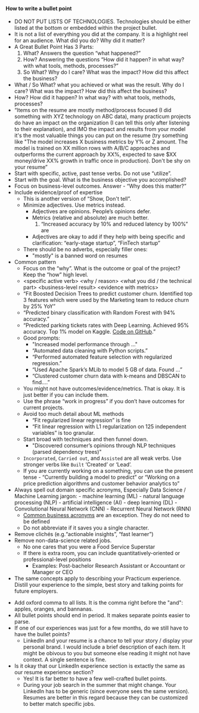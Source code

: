 #### How to write a bullet point 

*   DO NOT PUT LISTS OF TECHNOLOGIES. Technologies should be either listed at the bottom or embedded within the project bullet. 
*   It is not a list of everything you did at the company. It is a highlight reel for an audience. What did you do? Why did it matter?
*   A Great Bullet Point Has 3 Parts:
    1. What? Answers the question “what happened?”
    2. How? Answering the questions “How did it happen? in what way? with what tools, methods, processes?”
    3. So What? Why do I care? What was the impact? How did this affect the business?
*   What / So What? what you achieved or what was the result. Why do I care? What was the impact? How did this affect the business?
*   How? How did it happen? In what way? with what tools, methods, processes?
*   “Items on the resume are mostly method/process focused (I did something with XYZ technology on ABC data), many practicum projects do have an impact on the organization (I can tell this only after listening to their explanation), and IMO the impact and results from your model it's the most valuable things you can put on the resume (try something like "The model increases X business metrics by Y% or Z amount. The model is trained on XX million rows with A/B/C approaches and outperforms the current approach by XX%, expected to save $XX money/drive XX% growth in traffic once in production). Don't be shy on your resume”
*   Start with specific, active, past tense verbs. Do not use “utilize”. 
*   Start with the goal. What is the business objective you accomplished?
*   Focus on business-level outcomes. Answer - “Why does this matter?”
*   Include evidence/proof of expertise
    *   This is another version of  “Show, Don't tell”.
    *   Minimize adjectives. Use metrics instead. 
        *   Adjectives are opinions. People’s opinions defer.
        *   Metrics (relative and absolute) are much better. 
            1. “Increased accuracy by 10% and reduced latency by 100%” are 
        *   Adjectives are okay to add if they help with being specific and clarification: “early-stage startup”, “FinTech startup”
    *   There should be no adverbs, especially filler ones:
        *    "mostly" is a banned word on resumes
*   Common pattern
    *   Focus on the “why”. What is the outcome or goal of the project? Keep the “how” high level.
    *   &lt;specific active verb> &lt;why / reason> &lt;what you did / the technical part> &lt;business-level result> &lt;evidence with metrics>
    *   “Fit Boosted Decision Trees to predict customer churn. Identified top 3 features which were used by the Marketing team to reduce churn by 25% YoY”
    *   “Predicted binary classification with Random Forest with 94% accuracy.”
    *   “Predicted parking tickets rates with Deep Learning. Achieved 95% accuracy. Top 1% model on Kaggle. [Code on GitHub](https://github.com/brianspiering/smart-cards).” 
    *   Good prompts:
        *   "Increased model performance through …"
        *   “Automated data cleaning with Python scripts.” 
        *   “Performed automated feature selection with regularized regression.”
        *   “Used Apache Spark’s MLib to model 5 GB of data. Found …”
        *   “Clustered customer churn data with k-means and DBSCAN to find….”
    *   You might not have outcomes/evidence/metrics. That is okay. It is just better if you can include them.
    *   Use the phrase “work in progress” if you don’t have outcomes for current projects.
    *   Avoid too much detail about ML methods
        *   “Fit regularized linear regression” is fine
        *   “Fit linear regression with L1 regularization on 125 independent variables” is too granular.
    *   Start broad with techniques and then funnel down.
        *   "Discovered consumer’s opinions through NLP techniques (parsed dependency trees)"
    *    `Incorporated`, `Carried out`, and `Assisted` are all weak verbs. Use stronger verbs like `Built` ‘Created’ or ‘Lead’.
    *   If you are currently working on a something, you can use the present tense - “Currently building a model to predict” or “Working on a price prediction algorithms and customer behavior analytics to”
*   Always spell out domain specific acronyms, Especially Data Science / Machine Learning jargon:
        - machine learning (ML)
        - natural language processing (NLP)
        - artificial intelligence (AI)
        - deep learning (DL)
        - Convolutional Neural Network (CNN)
        - Recurrent Neural Network (RNN)
    *   [Common business acronyms](https://www.themuse.com/advice/your-ultimate-cheat-sheet-to-deciphering-the-123-most-common-business-acronyms) are an exception. They do not need to be defined
    *   Do not abbreviate if it saves you a single character.
*   Remove clichés (e.g.“actionable insights”, “fast learner”)
*   Remove non-data-science related jobs.
    *   No one cares that you were a Food Service Superstar
    *   If there is extra room, you can include quantitatively-oriented or professional-level positions
        *   Examples: Post-bachelor Research Assistant or Accountant or Manager or CEO
*   The same concepts apply to describing your Practicum experience. Distill your experience to the simple, best story and talking points for future employers.
- Add oxford comma to all lists. It is the comma right before the "and": apples, oranges, and bannanas.
- All bullet points should end in period. It makes separate points easier to parse.
- If one of our experiences was just for a few months, do we still have to have the bullet points?
    - LinkedIn and your resume is a chance to tell your story / display your personal brand. I would include a brief description of each item. It might be obivous to you but someone else reading it might not have context. A single sentence is fine.
- Is it okay that our LinkedIn experience section is extactly the same as our resume experience section?
    + Yes! It is far better to have a few well-crafted bullet points.
    + During your job search in the summer that might change. Your LinkedIn has to be generic (since everyone sees the same version). Resumes are better in this regard because they can be customized to better match specific jobs.

